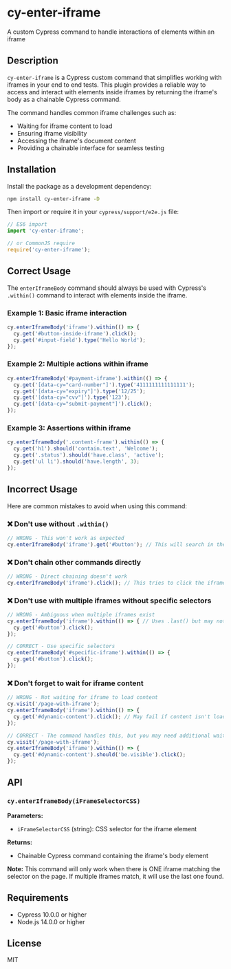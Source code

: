 # cy-enter-iframe

A custom Cypress command to handle interactions of elements within an iframe

## Description

`cy-enter-iframe` is a Cypress custom command that simplifies working with iframes in your end to end tests. This plugin provides a reliable way to access and interact with elements inside iframes by returning the iframe's body as a chainable Cypress command.

The command handles common iframe challenges such as:
- Waiting for iframe content to load
- Ensuring iframe visibility
- Accessing the iframe's document content
- Providing a chainable interface for seamless testing

## Installation

Install the package as a development dependency:

```bash
npm install cy-enter-iframe -D
```

Then import or require it in your `cypress/support/e2e.js` file:

```javascript
// ES6 import
import 'cy-enter-iframe';

// or CommonJS require
require('cy-enter-iframe');
```

## Correct Usage

The `enterIframeBody` command should always be used with Cypress's `.within()` command to interact with elements inside the iframe.

### Example 1: Basic iframe interaction

```javascript
cy.enterIframeBody('iframe').within(() => {
  cy.get('#button-inside-iframe').click();
  cy.get('#input-field').type('Hello World');
});
```

### Example 2: Multiple actions within iframe

```javascript
cy.enterIframeBody('#payment-iframe').within(() => {
  cy.get('[data-cy="card-number"]').type('4111111111111111');
  cy.get('[data-cy="expiry"]').type('12/25');
  cy.get('[data-cy="cvv"]').type('123');
  cy.get('[data-cy="submit-payment"]').click();
});
```

### Example 3: Assertions within iframe

```javascript
cy.enterIframeBody('.content-frame').within(() => {
  cy.get('h1').should('contain.text', 'Welcome');
  cy.get('.status').should('have.class', 'active');
  cy.get('ul li').should('have.length', 3);
});
```

## Incorrect Usage

Here are common mistakes to avoid when using this command:

### ❌ Don't use without `.within()`

```javascript
// WRONG - This won't work as expected
cy.enterIframeBody('iframe').get('#button'); // This will search in the main document, not iframe
```

### ❌ Don't chain other commands directly

```javascript
// WRONG - Direct chaining doesn't work
cy.enterIframeBody('iframe').click(); // This tries to click the iframe body itself
```

### ❌ Don't use with multiple iframes without specific selectors

```javascript
// WRONG - Ambiguous when multiple iframes exist
cy.enterIframeBody('iframe').within(() => { // Uses .last() but may not be the intended iframe
  cy.get('#button').click();
});

// CORRECT - Use specific selectors
cy.enterIframeBody('#specific-iframe').within(() => {
  cy.get('#button').click();
});
```

### ❌ Don't forget to wait for iframe content

```javascript
// WRONG - Not waiting for iframe to load content
cy.visit('/page-with-iframe');
cy.enterIframeBody('iframe').within(() => {
  cy.get('#dynamic-content').click(); // May fail if content isn't loaded yet
});

// CORRECT - The command handles this, but you may need additional waits for dynamic content
cy.visit('/page-with-iframe');
cy.enterIframeBody('iframe').within(() => {
  cy.get('#dynamic-content').should('be.visible').click();
});
```

## API

### `cy.enterIframeBody(iFrameSelectorCSS)`

**Parameters:**
- `iFrameSelectorCSS` (string): CSS selector for the iframe element

**Returns:**
- Chainable Cypress command containing the iframe's body element

**Note:** This command will only work when there is ONE iframe matching the selector on the page. If multiple iframes match, it will use the last one found.

## Requirements

- Cypress 10.0.0 or higher
- Node.js 14.0.0 or higher

## License

MIT

